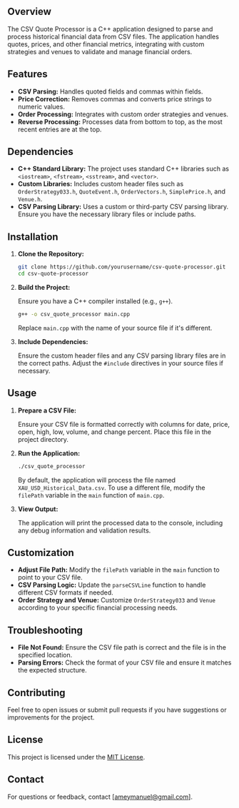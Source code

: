 ## Overview

The CSV Quote Processor is a C++ application designed to parse and process historical financial data from CSV files. The application handles quotes, prices, and other financial metrics, integrating with custom strategies and venues to validate and manage financial orders.

## Features

- **CSV Parsing:** Handles quoted fields and commas within fields.
- **Price Correction:** Removes commas and converts price strings to numeric values.
- **Order Processing:** Integrates with custom order strategies and venues.
- **Reverse Processing:** Processes data from bottom to top, as the most recent entries are at the top.

## Dependencies

- **C++ Standard Library:** The project uses standard C++ libraries such as `<iostream>`, `<fstream>`, `<sstream>`, and `<vector>`.
- **Custom Libraries:** Includes custom header files such as `OrderStrategy033.h`, `QuoteEvent.h`, `OrderVectors.h`, `SimplePrice.h`, and `Venue.h`.
- **CSV Parsing Library:** Uses a custom or third-party CSV parsing library. Ensure you have the necessary library files or include paths.

## Installation

1. **Clone the Repository:**

   ```bash
   git clone https://github.com/yourusername/csv-quote-processor.git
   cd csv-quote-processor
   ```

2. **Build the Project:**

   Ensure you have a C++ compiler installed (e.g., `g++`).

   ```bash
   g++ -o csv_quote_processor main.cpp
   ```

   Replace `main.cpp` with the name of your source file if it's different.

3. **Include Dependencies:**

   Ensure the custom header files and any CSV parsing library files are in the correct paths. Adjust the `#include` directives in your source files if necessary.

## Usage

1. **Prepare a CSV File:**

   Ensure your CSV file is formatted correctly with columns for date, price, open, high, low, volume, and change percent. Place this file in the project directory.

2. **Run the Application:**

   ```bash
   ./csv_quote_processor
   ```

   By default, the application will process the file named `XAU_USD_Historical_Data.csv`. To use a different file, modify the `filePath` variable in the `main` function of `main.cpp`.

3. **View Output:**

   The application will print the processed data to the console, including any debug information and validation results.

## Customization

- **Adjust File Path:** Modify the `filePath` variable in the `main` function to point to your CSV file.
- **CSV Parsing Logic:** Update the `parseCSVLine` function to handle different CSV formats if needed.
- **Order Strategy and Venue:** Customize `OrderStrategy033` and `Venue` according to your specific financial processing needs.

## Troubleshooting

- **File Not Found:** Ensure the CSV file path is correct and the file is in the specified location.
- **Parsing Errors:** Check the format of your CSV file and ensure it matches the expected structure.

## Contributing

Feel free to open issues or submit pull requests if you have suggestions or improvements for the project.

## License

This project is licensed under the [MIT License](LICENSE).

## Contact

For questions or feedback, contact [ameymanuel@gmail.com].
